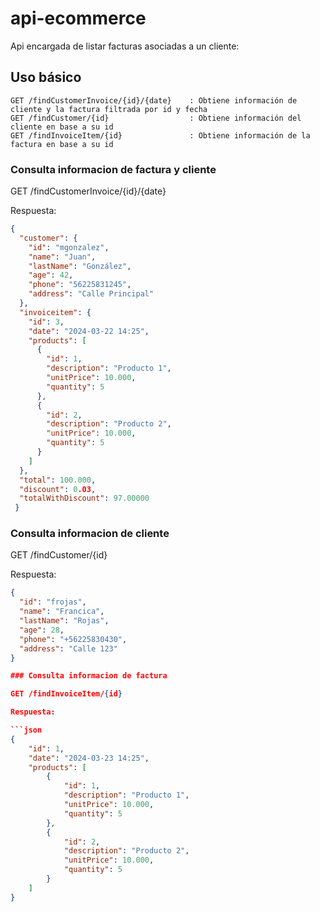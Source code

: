 # api-ecommerce

Api encargada de listar facturas asociadas a un cliente:



## Uso básico
```http
GET /findCustomerInvoice/{id}/{date}    : Obtiene información de cliente y la factura filtrada por id y fecha
GET /findCustomer/{id}                  : Obtiene información del cliente en base a su id
GET /findInvoiceItem/{id}               : Obtiene información de la factura en base a su id
```


### Consulta informacion de  factura y cliente

GET /findCustomerInvoice/{id}/{date}

Respuesta:

```json
{
  "customer": {
    "id": "mgonzalez",
    "name": "Juan",
    "lastName": "González",
    "age": 42,
    "phone": "56225831245",
    "address": "Calle Principal"
  },
  "invoiceitem": {
    "id": 3,
    "date": "2024-03-22 14:25",
    "products": [
      {
        "id": 1,
        "description": "Producto 1",
        "unitPrice": 10.000,
        "quantity": 5
      },
      {
        "id": 2,
        "description": "Producto 2",
        "unitPrice": 10.000,
        "quantity": 5
      }
    ]
  },
  "total": 100.000,
  "discount": 0.03,
  "totalWithDiscount": 97.00000
 }
```


### Consulta informacion de cliente

GET /findCustomer/{id}

Respuesta:

```json
{
  "id": "frojas",
  "name": "Francica",
  "lastName": "Rojas",
  "age": 28,
  "phone": "+56225830430",
  "address": "Calle 123"
}

### Consulta informacion de factura

GET /findInvoiceItem/{id}

Respuesta:

```json
{
    "id": 1,
    "date": "2024-03-23 14:25",
    "products": [
        {
            "id": 1,
            "description": "Producto 1",
            "unitPrice": 10.000,
            "quantity": 5
        },
        {
            "id": 2,
            "description": "Producto 2",
            "unitPrice": 10.000,
            "quantity": 5
        }
    ]
}